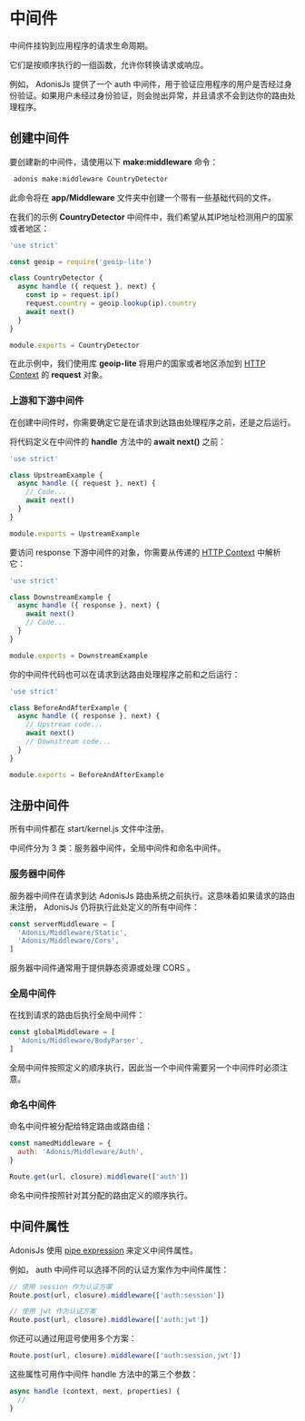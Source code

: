 # 中间件
中间件挂钩到应用程序的请求生命周期。

它们是按顺序执行的一组函数，允许你转换请求或响应。

例如， AdonisJs 提供了一个 auth 中间件，用于验证应用程序的用户是否经过身份验证。如果用户未经过身份验证，则会抛出异常，并且请求不会到达你的路由处理程序。

## 创建中间件
要创建新的中间件，请使用以下 **make:middleware** 命令：
```bash
 adonis make:middleware CountryDetector
 ```
此命令将在 **app/Middleware** 文件夹中创建一个带有一些基础代码的文件。

在我们的示例 **CountryDetector** 中间件中，我们希望从其IP地址检测用户的国家或者地区：
```javascript
'use strict'

const geoip = require('geoip-lite')

class CountryDetector {
  async handle ({ request }, next) {
    const ip = request.ip()
    request.country = geoip.lookup(ip).country
    await next()
  }
}

module.exports = CountryDetector
```
在此示例中，我们使用库 **geoip-lite** 将用户的国家或者地区添加到 [HTTP Context](https://adonisjs.com/docs/4.1/request-lifecycle#_http_context) 的 **request** 对象。

### 上游和下游中间件
在创建中间件时，你需要确定它是在请求到达路由处理程序之前，还是之后运行。

将代码定义在中间件的 **handle** 方法中的 **await next()** 之前：
```javascript
'use strict'

class UpstreamExample {
  async handle ({ request }, next) {
    // Code...
    await next()
  }
}

module.exports = UpstreamExample
```
要访问 response 下游中间件的对象，你需要从传递的 [HTTP Context](https://adonisjs.com/docs/4.1/request-lifecycle#_http_context) 中解析它：
```javascript
'use strict'

class DownstreamExample {
  async handle ({ response }, next) {
    await next()
    // Code...
  }
}

module.exports = DownstreamExample
```
你的中间件代码也可以在请求到达路由处理程序之前和之后运行：
```javascript
'use strict'

class BeforeAndAfterExample {
  async handle ({ response }, next) {
    // Upstream code...
    await next()
    // Downstream code...
  }
}

module.exports = BeforeAndAfterExample
```
## 注册中间件
所有中间件都在 start/kernel.js 文件中注册。

中间件分为 3 类：服务器中间件，全局中间件和命名中间件。

### 服务器中间件
服务器中间件在请求到达 AdonisJs 路由系统之前执行。这意味着如果请求的路由未注册， AdonisJs 仍将执行此处定义的所有中间件：
```javascript
const serverMiddleware = [
  'Adonis/Middleware/Static',
  'Adonis/Middleware/Cors',
]
```
服务器中间件通常用于提供静态资源或处理 CORS 。

### 全局中间件
在找到请求的路由后执行全局中间件：
```javascript
const globalMiddleware = [
  'Adonis/Middleware/BodyParser',
]
```
全局中间件按照定义的顺序执行，因此当一个中间件需要另一个中间件时必须注意。

### 命名中间件
命名中间件被分配给特定路由或路由组：
```javascript
const namedMiddleware = {
  auth: 'Adonis/Middleware/Auth',
}
```

```javascript
Route.get(url, closure).middleware(['auth'])
```
命名中间件按照针对其分配的路由定义的顺序执行。

## 中间件属性
 AdonisJs 使用 [pipe expression](https://www.npmjs.com/package/haye#pipe-expression) 来定义中间件属性。

例如， auth 中间件可以选择不同的认证方案作为中间件属性：
```javascript
// 使用 session 作为认证方案
Route.post(url, closure).middleware(['auth:session'])

// 使用 jwt 作为认证方案
Route.post(url, closure).middleware(['auth:jwt'])
```
你还可以通过用逗号使用多个方案：
```javascript
Route.post(url, closure).middleware(['auth:session,jwt'])
```
这些属性可用作中间件 handle 方法中的第三个参数：
```javascript
async handle (context, next, properties) {
  //
}
```